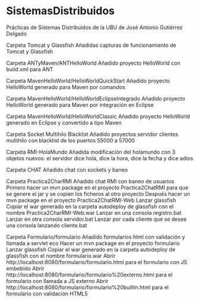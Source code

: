 # SistemasDistribuidos
Prácticas de Sistemas Distribuidos de la UBU de José Antonio Gutiérrez Delgado

Carpeta Tomcat y Glassfish
Añadidas capturas de funcionamiento de Tomcat y Glassfish

Carpeta ANTyMaven/ANTHelloWorld
Añadido proyecto HelloWorld con build.xml para ANT

Carpeta MavenHelloWorld/HelloWorldQuickStart
Añadido proyecto HelloWorld generado para Maven por comandos

Carpeta MavenHelloWorld/HelloWorldEclipseIntegrado
Añadido proyecto HelloWorld generado para Maven por integración en Eclipse

Carpeta MavenHelloWorld/HelloWorldClassic
Añadido proyecto HelloWorld generado en Eclipse y convertido a tipo Maven

Carpeta Socket Multihilo Blacklist
Añadido proyectos servidor clientes multihilo con blacklist de los puertos 55000 a 57000

Carpeta RMI-HolaMundo
Añadida modificación del holamundo con 3 objetos nuevos: el servidor dice hola, dice la hora, dice la fecha y dice adios

Carpeta CHAT
Añadido chat con sockets y baneo

Carpeta Practica2CharRMI
Añadido chat RMI con baneo de usuarios
Primero hacer un mvn package en el proyecto Practica2ChatRMI para que se genere el jar y se copien los ficheros al otro proyecto 
Después hacer un mvn package en el proyecto Practica2ChatRMI-Web
Lanzar glassfish
Copiar el war generado en la carpeta autodeploy de glassfish con el nombre Practica2CharRMI-Web.war
Lanzar en una consola registro.bat
Lanzar en otra consola servidor.bat
Lanzar por cada cliente que se desee una consola lanzando cliente.bat <nicname>

Carpeta Formulario/formulario
Añadido formularios html con validación y llamada a servlet eco
Hacer un mvn package en el proyecto formulario
Lanzar glassfish
Copiar el war generado en la carpeta autodeploy de glassfish con el nombre formulario.war
Abrir http://localhost:8080/formulario/formulario.html para el formulario con JS embebido
Abrir http://localhost:8080/formulario/formulario%20externo.html para el formulario con llamada a JS externo
Abrir http://localhost:8080/formulario/formulario%20builtin.html para el formulario con validación HTML5
